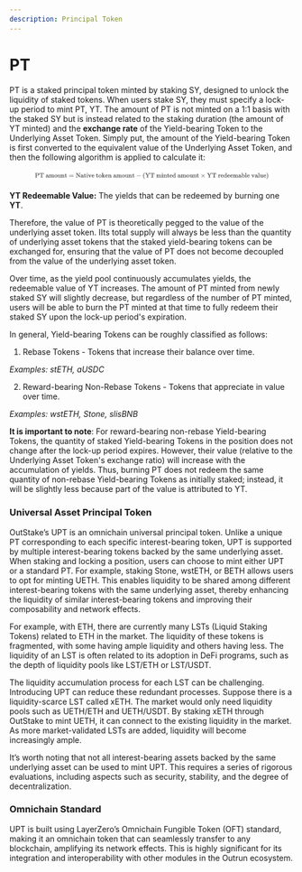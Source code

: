 ```yaml
---
description: Principal Token
---
```


# PT

PT is a staked principal token minted by staking SY, designed to unlock the liquidity of staked tokens. When users stake SY, they must specify a lock-up period to mint PT, YT. The amount of PT is not minted on a 1:1 basis with the staked SY but is instead related to the staking duration (the amount of YT minted) and the **exchange rate** of the Yield-bearing Token to the Underlying Asset Token. Simply put, the amount of the Yield-bearing Token is first converted to the equivalent value of the Underlying Asset Token, and then the following algorithm is applied to calculate it:

<figure><img src="../../.gitbook/assets/latex.png" alt=""><figcaption></figcaption></figure>

**YT Redeemable Value:** The yields that can be redeemed by burning one **YT**.

Therefore, the value of PT is theoretically pegged to the value of the underlying asset token. IIts total supply will always be less than the quantity of underlying asset tokens that the staked yield-bearing tokens can be exchanged for, ensuring that the value of PT does not become decoupled from the value of the underlying asset token.

Over time, as the yield pool continuously accumulates yields, the redeemable value of YT increases. The amount of PT minted from newly staked SY will slightly decrease, but regardless of the number of PT minted, users will be able to burn the PT minted at that time to fully redeem their staked SY upon the lock-up period's expiration.

In general, Yield-bearing Tokens can be roughly classified as follows:

1. Rebase Tokens - Tokens that increase their balance over time.

_Examples: stETH, aUSDC_

2. Reward-bearing Non-Rebase Tokens - Tokens that appreciate in value over time.

_Examples: wstETH, Stone, slisBNB_

**It is important to note**: For reward-bearing non-rebase Yield-bearing Tokens, the quantity of staked Yield-bearing Tokens in the position does not change after the lock-up period expires. However, their value (relative to the Underlying Asset Token's exchange ratio) will increase with the accumulation of yields. Thus, burning PT does not redeem the same quantity of non-rebase Yield-bearing Tokens as initially staked; instead, it will be slightly less because part of the value is attributed to YT.

### **Universal Asset Principal Token**

OutStake’s UPT is an omnichain universal principal token. Unlike a unique PT corresponding to each specific interest-bearing token, UPT is supported by multiple interest-bearing tokens backed by the same underlying asset. When staking and locking a position, users can choose to mint either UPT or a standard PT. For example, staking Stone, wstETH, or BETH allows users to opt for minting UETH. This enables liquidity to be shared among different interest-bearing tokens with the same underlying asset, thereby enhancing the liquidity of similar interest-bearing tokens and improving their composability and network effects.

For example, with ETH, there are currently many LSTs (Liquid Staking Tokens) related to ETH in the market. The liquidity of these tokens is fragmented, with some having ample liquidity and others having less. The liquidity of an LST is often related to its adoption in DeFi programs, such as the depth of liquidity pools like LST/ETH or LST/USDT.&#x20;

The liquidity accumulation process for each LST can be challenging. Introducing UPT can reduce these redundant processes. Suppose there is a liquidity-scarce LST called xETH. The market would only need liquidity pools such as UETH/ETH and UETH/USDT. By staking xETH through OutStake to mint UETH, it can connect to the existing liquidity in the market. As more market-validated LSTs are added, liquidity will become increasingly ample.

It’s worth noting that not all interest-bearing assets backed by the same underlying asset can be used to mint UPT. This requires a series of rigorous evaluations, including aspects such as security, stability, and the degree of decentralization.

### Omnichain Standard

UPT is built using LayerZero’s Omnichain Fungible Token (OFT) standard, making it an omnichain token that can seamlessly transfer to any blockchain, amplifying its network effects. This is highly significant for its integration and interoperability with other modules in the Outrun ecosystem.
